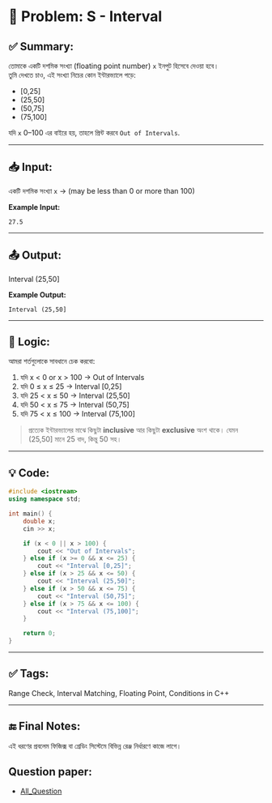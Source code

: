 # 🧩 Problem: S - Interval

## ✅ Summary:
তোমাকে একটি দশমিক সংখ্যা (floating point number) `x` ইনপুট হিসেবে দেওয়া হবে।  
তুমি দেখতে চাও, এই সংখ্যা নিচের কোন ইন্টারভ্যালে পড়ে:

- [0,25]
- (25,50]
- (50,75]
- (75,100]

যদি `x` 0–100 এর বাইরে হয়, তাহলে প্রিন্ট করবে `Out of Intervals`.

---

## 📥 Input:
একটি দশমিক সংখ্যা `x` → (may be less than 0 or more than 100)

**Example Input:**

```
27.5
```
---
## 📤 Output:
Interval (25,50]

**Example Output:**
```
Interval (25,50]
```
---

## 🧠 Logic:
আমরা শর্তগুলোকে সাবধানে চেক করবো:
1. যদি x < 0 or x > 100 → Out of Intervals
2. যদি 0 ≤ x ≤ 25 → Interval [0,25]
3. যদি 25 < x ≤ 50 → Interval (25,50]
4. যদি 50 < x ≤ 75 → Interval (50,75]
5. যদি 75 < x ≤ 100 → Interval (75,100]

> প্রত্যেক ইন্টারভ্যালের মাঝে কিছুটা **inclusive** আর কিছুটা **exclusive** অংশ থাকে। যেমন (25,50] মানে 25 বাদ, কিন্তু 50 সহ।

---

## 💡 Code:
```cpp
#include <iostream>
using namespace std;

int main() {
    double x;
    cin >> x;

    if (x < 0 || x > 100) {
        cout << "Out of Intervals";
    } else if (x >= 0 && x <= 25) {
        cout << "Interval [0,25]";
    } else if (x > 25 && x <= 50) {
        cout << "Interval (25,50]";
    } else if (x > 50 && x <= 75) {
        cout << "Interval (50,75]";
    } else if (x > 75 && x <= 100) {
        cout << "Interval (75,100]";
    }

    return 0;
}

```

---

## ✅ Tags:
Range Check, Interval Matching, Floating Point, Conditions in C++

---

## 🔚 Final Notes:
এই ধরণের প্রবলেম ফিজিক্স বা গ্রেডিং সিস্টেমে বিভিন্ন রেঞ্জ নির্ধারণে কাজে লাগে।

## Question paper:
- [All_Question](../Question%20Paper/All_Question.pdf)
